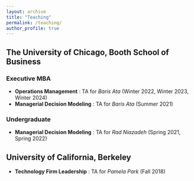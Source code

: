 ```yaml
---
layout: archive
title: "Teaching"
permalink: /teaching/
author_profile: true
---
```


## The University of Chicago, Booth School of Business
### Executive MBA
* **Operations Management** </span>: TA for _Baris Ata_ (Winter 2022, Winter 2023, Winter 2024)
* **Managerial Decision Modeling** </span>: TA for _Baris Ata_ (Summer 2021)
  
### Undergraduate
* **Managerial Decision Modeling** </span>: TA for _Rad Niazadeh_ (Spring 2021, Spring 2022)


## University of California, Berkeley 
* **Technology Firm Leadership** </span>: TA for _Pamela Park_ (Fall 2018)
